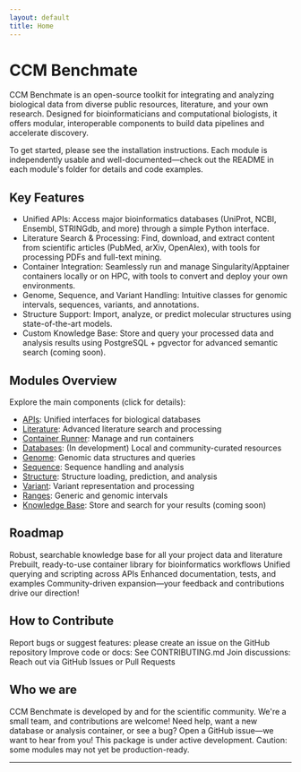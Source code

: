 ```yaml
---
layout: default
title: Home
---
```


# CCM Benchmate
CCM Benchmate is an open-source toolkit for integrating and analyzing biological data from diverse public resources, literature, and your own research. Designed for bioinformaticians and computational biologists, it offers modular, interoperable components to build data pipelines and accelerate discovery.

To get started, please see the installation instructions. 
Each module is independently usable and well-documented—check out the README in each module's folder for details and code examples.

## Key Features
- Unified APIs: Access major bioinformatics databases (UniProt, NCBI, Ensembl, STRINGdb, and more) through a simple Python interface.
- Literature Search & Processing: Find, download, and extract content from scientific articles (PubMed, arXiv, OpenAlex), with tools for processing PDFs and full-text mining.
- Container Integration: Seamlessly run and manage Singularity/Apptainer containers locally or on HPC, with tools to convert and deploy your own environments.
- Genome, Sequence, and Variant Handling: Intuitive classes for genomic intervals, sequences, variants, and annotations.
- Structure Support: Import, analyze, or predict molecular structures using state-of-the-art models.
- Custom Knowledge Base: Store and query your processed data and analysis results using PostgreSQL + pgvector for advanced semantic search (coming soon).

## Modules Overview
Explore the main components (click for details):
- [APIs](https://github.com/ccmbioinfo/ccm_benchmate/tree/master/ccm_benchmate/apis): Unified interfaces for biological databases
- [Literature](https://github.com/ccmbioinfo/ccm_benchmate/tree/master/ccm_benchmate/literature): Advanced literature search and processing
- [Container Runner](https://github.com/ccmbioinfo/ccm_benchmate/tree/master/ccm_benchmate/container_runner): Manage and run containers
- [Databases](https://github.com/ccmbioinfo/ccm_benchmate/tree/master/ccm_benchmate/databases): (In development) Local and community-curated resources
- [Genome](https://github.com/ccmbioinfo/ccm_benchmate/tree/master/ccm_benchmate/genome): Genomic data structures and queries
- [Sequence](https://github.com/ccmbioinfo/ccm_benchmate/tree/master/ccm_benchmate/sequence): Sequence handling and analysis
- [Structure](https://github.com/ccmbioinfo/ccm_benchmate/tree/master/ccm_benchmate/structure): Structure loading, prediction, and analysis
- [Variant](https://github.com/ccmbioinfo/ccm_benchmate/tree/master/ccm_benchmate/variant): Variant representation and processing
- [Ranges](https://github.com/ccmbioinfo/ccm_benchmate/tree/master/ccm_benchmate/ranges): Generic and genomic intervals
- [Knowledge Base](https://github.com/ccmbioinfo/ccm_benchmate/tree/master/ccm_benchmate/knowledge_base): Store and search for your results (coming soon)

## Roadmap
Robust, searchable knowledge base for all your project data and literature
Prebuilt, ready-to-use container library for bioinformatics workflows
Unified querying and scripting across APIs
Enhanced documentation, tests, and examples
Community-driven expansion—your feedback and contributions drive our direction!

## How to Contribute
Report bugs or suggest features: please create an issue on the GitHub repository
Improve code or docs: See CONTRIBUTING.md
Join discussions: Reach out via GitHub Issues or Pull Requests

## Who we are
CCM Benchmate is developed by and for the scientific community. We're a small team, and contributions are welcome!
Need help, want a new database or analysis container, or see a bug? Open a GitHub issue—we want to hear from you!
This package is under active development. Caution: some modules may not yet be production-ready.

----

[Just the Docs]: https://just-the-docs.github.io/just-the-docs/
[GitHub Pages]: https://docs.github.com/en/pages
[README]: https://github.com/just-the-docs/just-the-docs-template/blob/main/README.md
[Jekyll]: https://jekyllrb.com
[GitHub Pages / Actions workflow]: https://github.blog/changelog/2022-07-27-github-pages-custom-github-actions-workflows-beta/
[use this template]: https://github.com/just-the-docs/just-the-docs-template/generate
